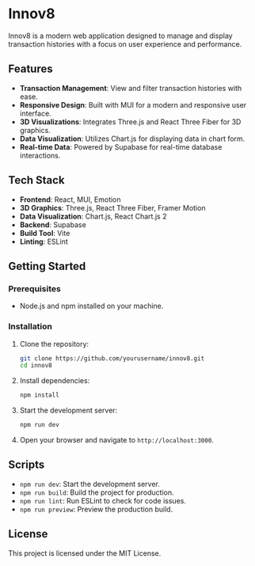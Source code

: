 # Innov8

Innov8 is a modern web application designed to manage and display transaction histories with a focus on user experience and performance.

## Features

- **Transaction Management**: View and filter transaction histories with ease.
- **Responsive Design**: Built with MUI for a modern and responsive user interface.
- **3D Visualizations**: Integrates Three.js and React Three Fiber for 3D graphics.
- **Data Visualization**: Utilizes Chart.js for displaying data in chart form.
- **Real-time Data**: Powered by Supabase for real-time database interactions.

## Tech Stack

- **Frontend**: React, MUI, Emotion
- **3D Graphics**: Three.js, React Three Fiber, Framer Motion
- **Data Visualization**: Chart.js, React Chart.js 2
- **Backend**: Supabase
- **Build Tool**: Vite
- **Linting**: ESLint

## Getting Started

### Prerequisites

- Node.js and npm installed on your machine.

### Installation

1. Clone the repository:
   ```bash
   git clone https://github.com/yourusername/innov8.git
   cd innov8
   ```

2. Install dependencies:
   ```bash
   npm install
   ```

3. Start the development server:
   ```bash
   npm run dev
   ```

4. Open your browser and navigate to `http://localhost:3000`.

## Scripts

- `npm run dev`: Start the development server.
- `npm run build`: Build the project for production.
- `npm run lint`: Run ESLint to check for code issues.
- `npm run preview`: Preview the production build.

## License

This project is licensed under the MIT License.
